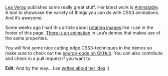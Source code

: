 
<a title="Lea Verou | Life at the bleeding edge (of web standards)" href="http://leaverou.me/" target="_blank">Lea Verou</a> publishes some really great stuff. Her latest work is <a title="Animatable: One property, two values, endless possiblities" href="http://leaverou.github.com/animatable" target="_blank">Animatable</a>. A tool to showcase the variety of things you can do with CSS3 animations. And it’s awesome.

Some weeks ago I had this article about <a title="CSS3: Rotate Images on Click" href="http://drublic.de/archive/css3-rotate-images-on-click/" target="_blank">rotating images</a> like I use in the footer of this page. <a title="transform - from perspective(400) rotateY(0deg) to perspective(400) rotateY(360deg)" href="http://leaverou.github.com/animatable/#transform/5" target="_blank">There is an animation</a> in Lea’s demos that makes use of the same properties.

You will find some nice cutting edge CSS3-techniques in the demos so make sure to check out the <a title="Animatable on GitHub" href="https://github.com/LeaVerou/animatable" target="_blank">source-code on GitHub</a>. You can also contribute and check in a pull request if you want to.

<strong>Edit</strong>: And by the way… Lea <a title="Animatable: A CSS transitions gallery" href="http://leaverou.me/2011/10/animatable-a-css-transitions-gallery/" target="_blank">writes about her idea</a> :)
